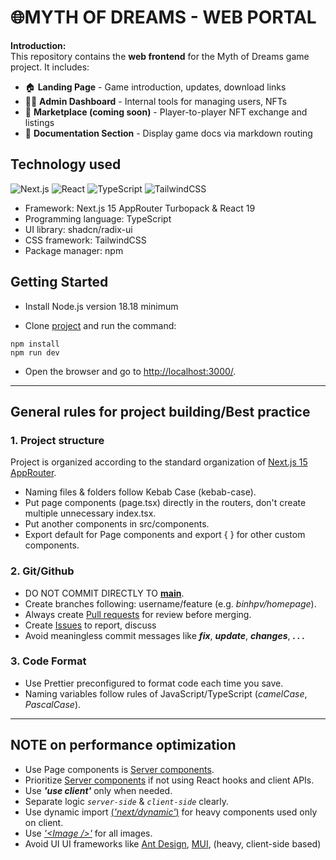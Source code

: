 # 🌐MYTH OF DREAMS - WEB PORTAL

**Introduction:**  
This repository contains the **web frontend** for the Myth of Dreams game project. It includes:

- 🏠 **Landing Page** - Game introduction, updates, download links
- 🧑‍💼 **Admin Dashboard** - Internal tools for managing users, NFTs
- 🛒 **Marketplace (coming soon)** - Player-to-player NFT exchange and listings
- 📘 **Documentation Section** - Display game docs via markdown routing

## Technology used

![Next.js](https://img.shields.io/badge/Next.js-15-blue)
![React](https://img.shields.io/badge/React-19-lightblue)
![TypeScript](https://img.shields.io/badge/TypeScript-5-blue)
![TailwindCSS](https://img.shields.io/badge/TailwindCSS-4-38bdf8)

- Framework: Next.js 15 AppRouter Turbopack & React 19
- Programming language: TypeScript
- UI library: shadcn/radix-ui
- CSS framework: TailwindCSS
- Package manager: npm

## Getting Started

- Install Node.js version 18.18 minimum

- Clone [project](https://github.com/Myth-of-Dreams/web-portal.git) and run the command:

```
npm install
npm run dev
```

- Open the browser and go to [http://localhost:3000/](http://localhost:3000/).

---

## General rules for project building/Best practice

### 1. Project structure

Project is organized according to the standard organization of [Next.js 15 AppRouter](https://nextjs.org/docs/app/getting-started/project-structure).

- Naming files & folders follow Kebab Case (kebab-case).
- Put page components (page.tsx) directly in the routers, don't create multiple unnecessary index.tsx.
- Put another components in src/components.
- Export default for Page components and export { } for other custom components.

### 2. Git/Github

- DO NOT COMMIT DIRECTLY TO [**main**](https://github.com/SWD392-SU25-G7/badminton-court-booking-frontend/tree/main).
- Create branches following: username/feature (e.g. _binhpv/homepage_).
- Always create [Pull requests](https://github.com/Myth-of-Dreams/web-portal/pulls) for review before merging.
- Create [Issues](https://github.com/Myth-of-Dreams/web-portal/issues) to report, discuss
- Avoid meaningless commit messages like **_fix_**, **_update_**, **_changes_**, **_. . ._**

### 3. Code Format

- Use Prettier preconfigured to format code each time you save.
- Naming variables follow rules of JavaScript/TypeScript (_camelCase_, _PascalCase_).

---

## NOTE on performance optimization

- Use Page components is [Server components](https://nextjs.org/docs/app/getting-started/server-and-client-components).
- Prioritize [Server components](https://nextjs.org/docs/app/getting-started/server-and-client-components) if not using React hooks and client APIs.
- Use **_'use client'_** only when needed.
- Separate logic _`server-side`_ & _`client-side`_ clearly.
- Use dynamic import [(_'next/dynamic'_)](https://nextjs.org/docs/app/guides/lazy-loading) for heavy components used only on client.
- Use [_'\<Image \/\>'_](https://nextjs.org/docs/app/getting-started/images) for all images.
- Avoid UI UI frameworks like [Ant Design](https://ant.design/), [MUI](https://mui.com/), (heavy, client-side based)